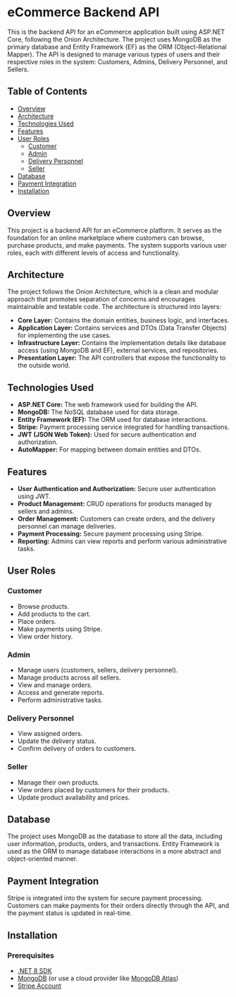# eCommerce Backend API

This is the backend API for an eCommerce application built using ASP.NET Core, following the Onion Architecture. The project uses MongoDB as the primary database and Entity Framework (EF) as the ORM (Object-Relational Mapper). The API is designed to manage various types of users and their respective roles in the system: Customers, Admins, Delivery Personnel, and Sellers.

## Table of Contents

- [Overview](#overview)
- [Architecture](#architecture)
- [Technologies Used](#technologies-used)
- [Features](#features)
- [User Roles](#user-roles)
  - [Customer](#customer)
  - [Admin](#admin)
  - [Delivery Personnel](#delivery-personnel)
  - [Seller](#seller)
- [Database](#database)
- [Payment Integration](#payment-integration)
- [Installation](#installation)

## Overview

This project is a backend API for an eCommerce platform. It serves as the foundation for an online marketplace where customers can browse, purchase products, and make payments. The system supports various user roles, each with different levels of access and functionality.

## Architecture

The project follows the Onion Architecture, which is a clean and modular approach that promotes separation of concerns and encourages maintainable and testable code. The architecture is structured into layers:

- **Core Layer:** Contains the domain entities, business logic, and interfaces.
- **Application Layer:** Contains services and DTOs (Data Transfer Objects) for implementing the use cases.
- **Infrastructure Layer:** Contains the implementation details like database access (using MongoDB and EF), external services, and repositories.
- **Presentation Layer:** The API controllers that expose the functionality to the outside world.

## Technologies Used

- **ASP.NET Core:** The web framework used for building the API.
- **MongoDB:** The NoSQL database used for data storage.
- **Entity Framework (EF):** The ORM used for database interactions.
- **Stripe:** Payment processing service integrated for handling transactions.
- **JWT (JSON Web Token):** Used for secure authentication and authorization.
- **AutoMapper:** For mapping between domain entities and DTOs.

## Features

- **User Authentication and Authorization:** Secure user authentication using JWT.
- **Product Management:** CRUD operations for products managed by sellers and admins.
- **Order Management:** Customers can create orders, and the delivery personnel can manage deliveries.
- **Payment Processing:** Secure payment processing using Stripe.
- **Reporting:** Admins can view reports and perform various administrative tasks.

## User Roles

### Customer

- Browse products.
- Add products to the cart.
- Place orders.
- Make payments using Stripe.
- View order history.

### Admin

- Manage users (customers, sellers, delivery personnel).
- Manage products across all sellers.
- View and manage orders.
- Access and generate reports.
- Perform administrative tasks.

### Delivery Personnel

- View assigned orders.
- Update the delivery status.
- Confirm delivery of orders to customers.

### Seller

- Manage their own products.
- View orders placed by customers for their products.
- Update product availability and prices.

## Database

The project uses MongoDB as the database to store all the data, including user information, products, orders, and transactions. Entity Framework is used as the ORM to manage database interactions in a more abstract and object-oriented manner.

## Payment Integration

Stripe is integrated into the system for secure payment processing. Customers can make payments for their orders directly through the API, and the payment status is updated in real-time.

## Installation

### Prerequisites

- [.NET 8 SDK](https://dotnet.microsoft.com/download/dotnet/8.0)
- [MongoDB](https://www.mongodb.com/try/download/community) (or use a cloud provider like [MongoDB Atlas](https://www.mongodb.com/cloud/atlas))
- [Stripe Account](https://stripe.com)
